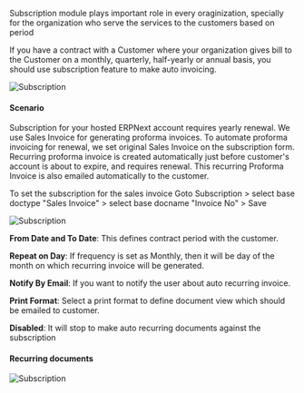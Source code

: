 Subscription module plays important role in every oraginization, specially for the organization who serve the services to the customers based on period

If you have a contract with a Customer where your organization gives bill to the Customer on a monthly, quarterly, half-yearly or annual basis, you should use subscription feature to make auto invoicing.

<img class="screenshot" alt="Subscription" src="{{docs_base_url}}/assets/img/subscription/subscription.png">

#### Scenario

Subscription for your hosted ERPNext account requires yearly renewal. We use Sales Invoice for generating proforma invoices. To automate proforma invoicing for renewal, we set original Sales Invoice on the subscription form. Recurring proforma invoice is created automatically just before customer's account is about to expire, and requires renewal. This recurring Proforma Invoice is also emailed automatically to the customer.

To set the subscription for the sales invoice
Goto Subscription > select base doctype "Sales Invoice" > select base docname "Invoice No" > Save

<img class="screenshot" alt="Subscription" src="{{docs_base_url}}/assets/img/subscription/subscription.gif">

**From Date and To Date**: This defines contract period with the customer.

**Repeat on Day**: If frequency is set as Monthly, then it will be day of the month on which recurring invoice will be generated.

**Notify By Email**: If you want to notify the user about auto recurring invoice.

**Print Format**: Select a print format to define document view which should be emailed to customer.

**Disabled**: It will stop to make auto recurring documents against the subscription

#### Recurring documents

<img class="screenshot" alt="Subscription" src="{{docs_base_url}}/assets/img/subscription/subscription_schedules.gif">